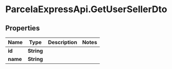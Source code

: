 # ParcelaExpressApi.GetUserSellerDto

## Properties

Name | Type | Description | Notes
------------ | ------------- | ------------- | -------------
**id** | **String** |  | 
**name** | **String** |  | 


